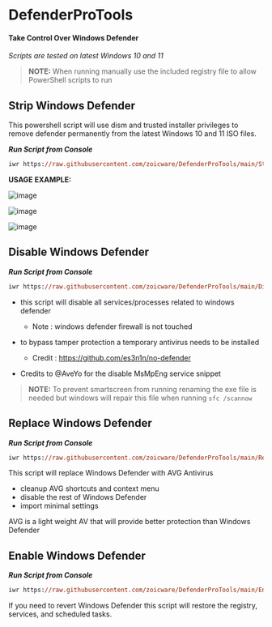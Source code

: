 # DefenderProTools
#### Take Control Over Windows Defender

*Scripts are tested on latest Windows 10 and 11*

> **NOTE:** When running manually use the included registry file to allow PowerShell scripts to run

## Strip Windows Defender

This powershell script will use dism and trusted installer privileges to remove defender permanently from the latest Windows 10 and 11 ISO files.

***Run Script from Console***
````ps
iwr https://raw.githubusercontent.com/zoicware/DefenderProTools/main/StripDefenderV3.ps1 | iex
````

**USAGE EXAMPLE:**

![image](https://github.com/zoicware/DefenderProTools/assets/118035521/4b1d0211-948a-4ca7-841d-89221b1161c1)

![image](https://github.com/zoicware/DefenderProTools/assets/118035521/56a5e59c-ca57-4732-9713-c640159c0872)

![image](https://github.com/zoicware/DefenderProTools/assets/118035521/761502d9-5f49-46f2-95c5-bdb44238823c)



## Disable Windows Defender

***Run Script from Console***
````ps
iwr https://raw.githubusercontent.com/zoicware/DefenderProTools/main/DisableDefender.ps1 | iex
````

- this script will disable all services/processes related to windows defender
    - Note : windows defender firewall is not touched
    
- to bypass tamper protection a temporary antivirus needs to be installed
    - Credit : https://github.com/es3n1n/no-defender


- Credits to @AveYo for the disable MsMpEng service snippet

> **NOTE:** To prevent smartscreen from running renaming the exe file is needed but windows will repair this file when running `sfc /scannow`

## Replace Windows Defender

***Run Script from Console***
````ps
iwr https://raw.githubusercontent.com/zoicware/DefenderProTools/main/ReplaceDefender.ps1 | iex
````

This script will replace Windows Defender with AVG Antivirus
  - cleanup AVG shortcuts and context menu
  - disable the rest of Windows Defender
  - import minimal settings

AVG is a light weight AV that will provide better protection than Windows Defender

## Enable Windows Defender

***Run Script from Console***
````ps
iwr https://raw.githubusercontent.com/zoicware/DefenderProTools/main/EnableDefender.ps1 | iex
````


If you need to revert Windows Defender this script will restore the registry, services, and scheduled tasks.
